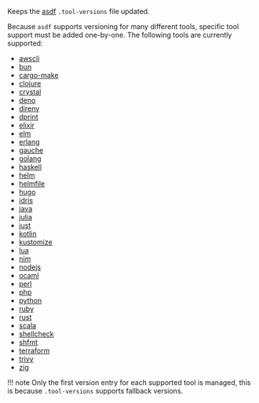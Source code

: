 Keeps the [asdf](https://asdf-vm.com/manage/configuration.html#tool-versions) `.tool-versions` file updated.

Because `asdf` supports versioning for many different tools, specific tool support must be added one-by-one.
The following tools are currently supported:

- [awscli](https://github.com/MetricMike/asdf-awscli)
- [bun](https://github.com/cometkim/asdf-bun)
- [cargo-make](https://github.com/kachick/asdf-cargo-make)
- [clojure](https://github.com/asdf-community/asdf-clojure)
- [crystal](https://github.com/asdf-community/asdf-crystal)
- [deno](https://github.com/asdf-community/asdf-deno)
- [direnv](https://github.com/asdf-community/asdf-direnv)
- [dprint](https://github.com/asdf-community/asdf-dprint)
- [elixir](https://github.com/asdf-vm/asdf-elixir)
- [elm](https://github.com/asdf-community/asdf-elm)
- [erlang](https://github.com/asdf-vm/asdf-erlang)
- [gauche](https://github.com/sakuro/asdf-gauche)
- [golang](https://github.com/kennyp/asdf-golang)
- [haskell](https://github.com/asdf-community/asdf-haskell)
- [helm](https://github.com/Antiarchitect/asdf-helm)
- [helmfile](https://github.com/feniix/asdf-helmfile)
- [hugo](https://github.com/NeoHsu/asdf-hugo)
- [idris](https://github.com/asdf-community/asdf-idris)
- [java](https://github.com/halcyon/asdf-java)
- [julia](https://github.com/rkyleg/asdf-julia)
- [just](https://github.com/olofvndrhr/asdf-just)
- [kotlin](https://github.com/asdf-community/asdf-kotlin)
- [kustomize](https://github.com/Banno/asdf-kustomize)
- [lua](https://github.com/Stratus3D/asdf-lua)
- [nim](https://github.com/asdf-community/asdf-nim)
- [nodejs](https://github.com/asdf-vm/asdf-nodejs)
- [ocaml](https://github.com/asdf-community/asdf-ocaml)
- [perl](https://github.com/ouest/asdf-perl)
- [php](https://github.com/asdf-community/asdf-php)
- [python](https://github.com/danhper/asdf-python)
- [ruby](https://github.com/asdf-vm/asdf-ruby)
- [rust](https://github.com/code-lever/asdf-rust)
- [scala](https://github.com/asdf-community/asdf-scala)
- [shellcheck](https://github.com/luizm/asdf-shellcheck)
- [shfmt](https://github.com/luizm/asdf-shfmt)
- [terraform](https://github.com/asdf-community/asdf-hashicorp)
- [trivy](https://github.com/zufardhiyaulhaq/asdf-trivy)
- [zig](https://github.com/cheetah/asdf-zig)

<!-- prettier-ignore -->
!!! note
    Only the first version entry for each supported tool is managed, this is because `.tool-versions` supports fallback versions.
